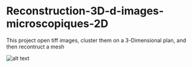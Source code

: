 # Reconstruction-3D-d-images-microscopiques-2D
This project open tiff images, cluster them on a 3-Dimensional plan, and then recontruct a mesh


![alt text](https://github.com/Aygle/Reconstruction-3D-d-images-microscopiques-2D)
